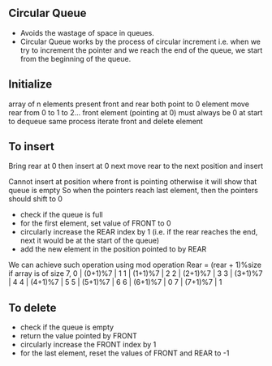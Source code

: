 ## Circular Queue
* Avoids the wastage of space in queues.
* Circular Queue works by the process of circular increment i.e. when we try to increment the pointer and we reach the end of the queue, we start from the beginning of the queue.

## Initialize
array of n elements present
front and rear both point to 0 element
move rear from 0 to 1 to 2...
front element (pointing at 0) must always be 0 at start
to dequeue same process iterate front and delete element

## To insert
Bring rear at 0 then insert at 0
next move rear to the next position and insert

Cannot insert at position where front is pointing otherwise it will show that queue is empty
So when the pointers reach last element, then the pointers should shift to 0

* check if the queue is full
* for the first element, set value of FRONT to 0
* circularly increase the REAR index by 1 (i.e. if the rear reaches the end, next it would be at the start of the queue)
* add the new element in the position pointed to by REAR

We can achieve such operation using mod operation
Rear = (rear + 1)%size
if array is of size 7, 
0  |  (0+1)%7 | 1
1  |  (1+1)%7 | 2
2  |  (2+1)%7 | 3
3  |  (3+1)%7 | 4
4  |  (4+1)%7 | 5
5  |  (5+1)%7 | 6
6  |  (6+1)%7 | 0
7  |  (7+1)%7 | 1


## To delete
* check if the queue is empty
* return the value pointed by FRONT
* circularly increase the FRONT index by 1
* for the last element, reset the values of FRONT and REAR to -1